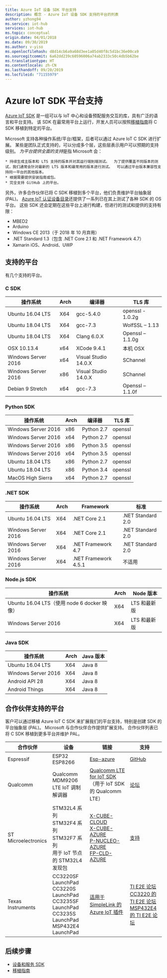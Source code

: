 ```yaml
---
title: Azure IoT 设备 SDK 平台支持
description: 概念 - Azure IoT 设备 SDK 支持的平台的列表
author: yzhong94
ms.service: iot-hub
services: iot-hub
ms.topic: conceptual
origin.date: 04/01/2018
ms.date: 09/30/2019
ms.author: v-yiso
ms.openlocfilehash: d8d14cb6a9a68d3ee1a05d40f8c5d1bc36e00ca9
ms.sourcegitcommit: 6a62dd239c60596006a74ab2333c50c4db5b62be
ms.translationtype: HT
ms.contentlocale: zh-CN
ms.lasthandoff: 09/20/2019
ms.locfileid: "71155979"
---
```

# <a name="azure-iot-sdks-platform-support"></a>Azure IoT SDK 平台支持

[Azure IoT SDK](iot-hub-devguide-sdks.md) 是一组可以与 IoT 中心和设备预配服务交互的库，具有广泛的语言和平台支持。 该 SDK 在最常用平台上运行，开发人员可以按照[移植指南](https://github.com/Azure/azure-c-shared-utility/blob/master/devdoc/porting_guide.md)将 C SDK 移植到特定的平台。 

Microsoft 支持各种操作系统/平台/框架，后者可以通过 Azure IoT C SDK 进行扩展。 某些是团队正式支持的，可以分成多个层，这些层表示用户可以预期的支持级别。 *为平台提供全面的支持*是指 Microsoft 会：

    * 持续生成主版本和 LTS 支持的版本并对其运行端到端测试。  为了提供覆盖不同版本的测试，我们通常会针对最新的 LTS 版本和最常用的版本进行测试。  可以通过平台版本兼容性支持同一平台的其他版本。
    * 根据需要提供安装指南或包。
    * 完全支持 GitHub 上的平台。

另外，许多合作伙伴已将 C SDK 移植到多个平台，他们负责维护平台抽象层 (PAL)。 [Azure IoT 认证设备目录](https://catalog.azureiotsolutions.com/)还提供了一系列已在其上测试了各种 SDK 的 OS 平台。 这些 SDK 还会定期在这些平台上进行构建，但进行的测试和提供的支持有限：

* MBED2
* Arduino
* Windows CE 2013（于 2018 年 10 月弃用）
* .NET Standard 1.3（包含 .NET Core 2.1 和 .NET Framework 4.7）
* Xamarin iOS、Android、UWP

## <a name="supported-platforms"></a>支持的平台

有几个支持的平台。

### <a name="c-sdk"></a>C SDK

| 操作系统                  | Arch | 编译器             | TLS 库       |
|---------------------|------|----------------------|-------------------|
| Ubuntu 16.04 LTS    | X64  | gcc-5.4.0            | openssl  - 1.0.2g |
| Ubuntu 18.04 LTS    | X64  | gcc-7.3              | WolfSSL – 1.13    |
| Ubuntu 18.04 LTS    | X64  | Clang 6.0.X          | Openssl – 1.1.0g  |
| OSX 10.13.4         | x64  | XCode 9.4.1          | 本机 OSX        |
| Windows Server 2016 | x64  | Visual Studio 14.0.X | SChannel          |
| Windows Server 2016 | x86  | Visual Studio 14.0.X | SChannel          |
| Debian 9 Stretch    | x64  | gcc-7.3              | Openssl – 1.1.0f  |

### <a name="python-sdk"></a>Python SDK

| 操作系统                  | Arch | 编译器   | TLS 库 |
|---------------------|------|------------|-------------|
| Windows Server 2016 | x86  | Python 2.7 | openssl     |
| Windows Server 2016 | x64  | Python 2.7 | openssl     |
| Windows Server 2016 | x86  | Python 3.5 | openssl     |
| Windows Server 2016 | x64  | Python 3.5 | openssl     |
| Ubuntu 18.04 LTS    | x86  | Python 2.7 | openssl     |
| Ubuntu 18.04 LTS    | x86  | Python 3.4 | openssl     |
| MacOS High Sierra   | x64  | Python 2.7 | openssl     |

### <a name="net-sdk"></a>.NET SDK

| 操作系统                  | Arch | Framework            | 标准          |
|---------------------|------|----------------------|-------------------|
| Ubuntu 16.04 LTS    | X64  | .NET Core 2.1        | .NET Standard 2.0 |
| Windows Server 2016 | X64  | .NET Core 2.1        | .NET Standard 2.0 |
| Windows Server 2016 | X64  | .NET Framework 4.7   | .NET Standard 2.0 |
| Windows Server 2016 | X64  | .NET Framework 4.5.1 | 不适用               |

### <a name="nodejs-sdk"></a>Node.js SDK

| 操作系统                                           | Arch | Node 版本    |
|----------------------------------------------|------|-----------------|
| Ubuntu 16.04 LTS（使用 node 6 docker 映像） | X64  | LTS 和最新版 |
| Windows Server 2016                          | X64  | LTS 和最新版 |

### <a name="java-sdk"></a>Java SDK

| 操作系统                  | Arch | Java 版本 |
|---------------------|------|--------------|
| Ubuntu 16.04 LTS    | X64  | Java 8       |
| Windows Server 2016 | X64  | Java 8       |
| Android API 28 | X64  | Java 8       |
| Android Things | X64  | Java 8      |

## <a name="partner-supported-platforms"></a>合作伙伴支持的平台
客户可以通过移植 Azure IoT C SDK 来扩展我们的平台支持，特别是创建 SDK 的平台抽象层 (PAL)。  Microsoft 与合作伙伴合作提供扩展支持。  合作伙伴列表已将 C SDK 移植到更多平台并维护 PAL。

| 合作伙伴             | 设备                            | 链接                     | 支持 |
|---------------------|------------------------------------|--------------------------|---------|
| Espressif           | ESP32 <br/> ESP8266                              | [Esp-azure](https://github.com/espressif/esp-azure)                | [GitHub](https://github.com/espressif/esp-azure)  
| Qualcomm            | Qualcomm MDM9206 LTE IoT 调制解调器     | [Qualcomm LTE for IoT SDK](https://developer.qualcomm.com/software/lte-iot-sdk)（用于 IoT SDK 的 Qualcomm LTE） | [论坛](https://developer.qualcomm.com/forums/software/lte-iot-sdk)   |
| ST Microelectronics | STM32L4 系列 <br/> STM32F4 系列 <br/>  STM32F7 系列 <br/>  用于 IoT 节点的 STM32L4 发现包    | [X-CUBE-CLOUD](https://www.st.com/content/st_com/en/products/embedded-software/mcus-embedded-software/stm32-embedded-software/stm32cube-expansion-packages/x-cube-cloud.html) <br/> [X-CUBE-AZURE](https://www.st.com/content/st_com/en/products/embedded-software/mcus-embedded-software/stm32-embedded-software/stm32cube-expansion-packages/x-cube-azure.html) <br/> [P-NUCLEO-AZURE](https://www.st.com/content/st_com/en/products/evaluation-tools/solution-evaluation-tools/communication-and-connectivity-solution-eval-boards/p-nucleo-azure1.html) <br/> [FP-CLD-AZURE](https://www.st.com/content/st_com/en/products/embedded-software/mcus-embedded-software/stm32-embedded-software/stm32-ode-function-pack-sw/fp-cld-azure1.html)            | [支持](https://www.st.com/content/st_com/en/support/support-home.html)
| Texas Instruments   | CC3220SF LaunchPad </br> CC3220S LaunchPad </br> CC3235SF LaunchPad </br> CC3235S LaunchPad </br> MSP432E4 LaunchPad | [适用于 SimpleLink 的 Azure IoT 插件](https://github.com/TexasInstruments/azure-iot-pal-simplelink) | [TI E2E 论坛](https://e2e.ti.com) <br/> [CC3220 的 TI E2E 论坛](https://e2e.ti.com/support/wireless_connectivity/simplelink_wifi_cc31xx_cc32xx/) <br/> [MSP432E4 的 TI E2E 论坛](https://e2e.ti.com/support/microcontrollers/msp430/) |



## <a name="next-steps"></a>后续步骤
- [设备和服务 SDK](iot-hub-devguide-sdks.md)
- [移植指南](https://github.com/Azure/azure-c-shared-utility/blob/master/devdoc/porting_guide.md)